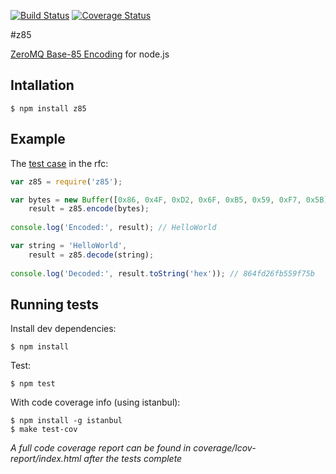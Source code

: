 [![Build Status](https://travis-ci.org/msealand/z85.node.png)](https://travis-ci.org/msealand/z85.node)
[![Coverage Status](https://coveralls.io/repos/msealand/z85.node/badge.png)](https://coveralls.io/r/msealand/z85.node)

#z85

[ZeroMQ Base-85 Encoding](http://rfc.zeromq.org/spec:32) for node.js

## Intallation

	$ npm install z85
	
## Example

The [test case](http://rfc.zeromq.org/spec:32#toc3) in the rfc:

```js
var z85 = require('z85');

var bytes = new Buffer([0x86, 0x4F, 0xD2, 0x6F, 0xB5, 0x59, 0xF7, 0x5B]);
	result = z85.encode(bytes);
	
console.log('Encoded:', result); // HelloWorld

var string = 'HelloWorld',
	result = z85.decode(string);
	
console.log('Decoded:', result.toString('hex')); // 864fd26fb559f75b
```
	
## Running tests

Install dev dependencies:

	$ npm install

Test:

	$ npm test

With code coverage info (using istanbul):

	$ npm install -g istanbul
	$ make test-cov
	
_A full code coverage report can be found in coverage/lcov-report/index.html after the tests complete_